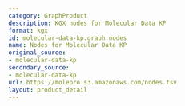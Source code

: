 ```yaml
---
category: GraphProduct
description: KGX nodes for Molecular Data KP
format: kgx
id: molecular-data-kp.graph.nodes
name: Nodes for Molecular Data KP
original_source:
- molecular-data-kp
secondary_source:
- molecular-data-kp
url: https://molepro.s3.amazonaws.com/nodes.tsv
layout: product_detail
---
```

